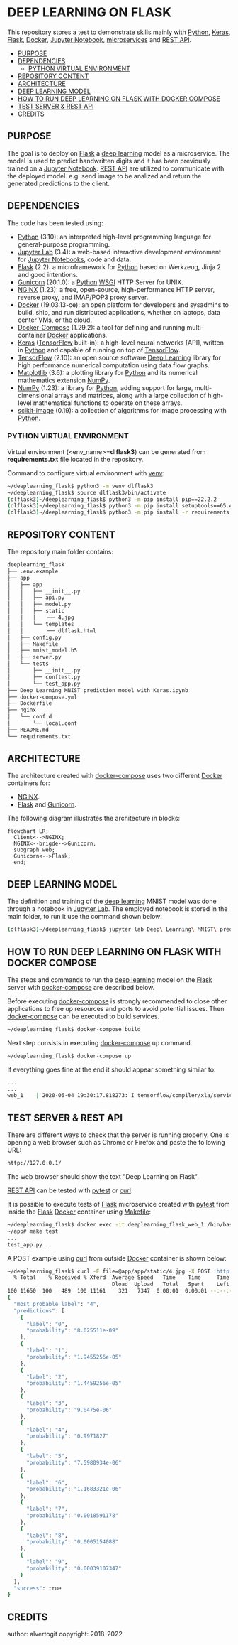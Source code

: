 # DEEP LEARNING ON FLASK <!-- omit in toc -->

This repository stores a test to demonstrate skills mainly with [Python], [Keras], [Flask], [Docker], [Jupyter Notebook], [microservices] and [REST API].

- [PURPOSE](#purpose)
- [DEPENDENCIES](#dependencies)
  - [PYTHON VIRTUAL ENVIRONMENT](#python-virtual-environment)
- [REPOSITORY CONTENT](#repository-content)
- [ARCHITECTURE](#architecture)
- [DEEP LEARNING MODEL](#deep-learning-model)
- [HOW TO RUN DEEP LEARNING ON FLASK WITH DOCKER COMPOSE](#how-to-run-deep-learning-on-flask-with-docker-compose)
- [TEST SERVER & REST API](#test-server--rest-api)
- [CREDITS](#credits)

## PURPOSE

The goal is to deploy on [Flask] a [deep learning] model as a microservice. The model is used to predict handwritten digits and it has been previously trained on a [Jupyter Notebook]. [REST API] are utilized to communicate with the deployed model. e.g. send image to be analized and return the generated predictions to the client.

## DEPENDENCIES

The code has been tested using:

* [Python] (3.10): an interpreted high-level programming language for general-purpose programming.
* [Jupyter Lab] (3.4): a web-based interactive development environment for [Jupyter Notebooks], code and data.
* [Flask] (2.2): a microframework for [Python] based on Werkzeug, Jinja 2 and good intentions.
* [Gunicorn] (20.1.0): a [Python] [WSGI] HTTP Server for UNIX.
* [NGINX] (1.23): a free, open-source, high-performance HTTP server, reverse proxy, and IMAP/POP3 proxy server.
* [Docker] (19.03.13-ce): an open platform for developers and sysadmins to build, ship, and run distributed applications, whether on laptops, data center VMs, or the cloud.
* [Docker-Compose] (1.29.2): a tool for defining and running multi-container [Docker] applications.
* [Keras] ([TensorFlow] built-in): a high-level neural networks [API], written in [Python] and capable of running on top of [TensorFlow].
* [TensorFlow] (2.10): an open source software [Deep Learning] library for high performance numerical computation using data flow graphs.
* [Matplotlib] (3.6): a plotting library for [Python] and its numerical mathematics extension [NumPy].
* [NumPy] (1.23): a library for [Python], adding support for large, multi-dimensional arrays and matrices, along with a large collection of high-level mathematical functions to operate on these arrays.
* [scikit-image] (0.19): a collection of algorithms for image processing with [Python].

### PYTHON VIRTUAL ENVIRONMENT

Virtual environment (<env_name>=**dlflask3**) can be generated from **requirements.txt** file located in the repository.


Command to configure virtual environment with [venv]:

```bash
~/deeplearning_flask$ python3 -m venv dlflask3
~/deeplearning_flask$ source dlflask3/bin/activate
(dlflask3)~/deeplearning_flask$ python3 -m pip install pip==22.2.2
(dlflask3)~/deeplearning_flask$ python3 -m pip install setuptools==65.4.0
(dlflask3)~/deeplearning_flask$ python3 -m pip install -r requirements.txt
```

## REPOSITORY CONTENT

The repository main folder contains:

```bash
deeplearning_flask
├── .env.example
├── app
│   ├── app
│   │   ├── __init__.py
│   │   ├── api.py
│   │   ├── model.py
│   │   ├── static
│   │   │   └── 4.jpg
│   │   └── templates
│   │       └── dlflask.html
│   ├── config.py
│   ├── Makefile
│   ├── mnist_model.h5
│   ├── server.py
│   └── tests
│       ├── __init__.py
│       ├── conftest.py
│       └── test_app.py
├── Deep Learning MNIST prediction model with Keras.ipynb
├── docker-compose.yml
├── Dockerfile
├── nginx
│   └── conf.d
│       └── local.conf
├── README.md
└── requirements.txt
```

## ARCHITECTURE

The architecture created with [docker-compose] uses two different [Docker] containers for:

* [NGINX].
* [Flask] and [Gunicorn].

The following diagram illustrates the architecture in blocks:

```mermaid
flowchart LR;
  Client<-->NGINX;
  NGINX<--brigde-->Gunicorn;
  subgraph web;
  Gunicorn<-->Flask;
  end;
```

## DEEP LEARNING MODEL

The definition and training of the [deep learning] MNIST model was done through a notebook in [Jupyter Lab]. The employed notebook is stored in the main folder, to run it use the command shown below:

```bash
(dlflask3)~/deeplearning_flask$ jupyter lab Deep\ Learning\ MNIST\ prediction\ model\ with\ Keras.ipynb
```

## HOW TO RUN DEEP LEARNING ON FLASK WITH DOCKER COMPOSE

The steps and commands to run the [deep learning] model on the [Flask] server with [docker-compose] are described below.

Before executing [docker-compose] is strongly recommended to close other applications to free up resources and ports to avoid potential issues. Then [docker-compose] can be executed to build services.

```bash
~/deeplearning_flask$ docker-compose build
```

Next step consists in executing [docker-compose] up command.

```bash
~/deeplearning_flask$ docker-compose up
```

If everything goes fine at the end it should appear something similar to:

```bash
...
...
web_1    | 2020-06-04 19:30:17.818273: I tensorflow/compiler/xla/service/service.cc:176]   StreamExecutor device (0): Host, Default Version
```

## TEST SERVER & REST API

There are different ways to check that the server is running properly. One is opening a web browser such as Chrome or Firefox and paste the following URL:

```bash
http://127.0.0.1/
```

The web browser should show the text "Deep Learning on Flask".

[REST API] can be tested with [pytest] or [curl].

It is possible to execute tests of [Flask] microservice created with [pytest] from inside the [Flask] [Docker] container using [Makefile]:

```bash
~/deeplearning_flask$ docker exec -it deeplearning_flask_web_1 /bin/bash
~/app# make test
...
test_app.py ..                                                         [100%]
```

A POST example using [curl] from outside [Docker] container is shown below:

```bash
~/deeplearning_flask$ curl -F file=@app/app/static/4.jpg -X POST 'http://127.0.0.1/api/predictlabel' | json_pp
  % Total    % Received % Xferd  Average Speed   Time    Time     Time  Current
                                 Dload  Upload   Total   Spent    Left  Speed
100 11650  100   489  100 11161    321   7347  0:00:01  0:00:01 --:--:--  7664
{
  "most_probable_label": "4",
  "predictions": [
    {
      "label": "0",
      "probability": "8.025511e-09"
    },
    {
      "label": "1",
      "probability": "1.9455256e-05"
    },
    {
      "label": "2",
      "probability": "1.4459256e-05"
    },
    {
      "label": "3",
      "probability": "9.0475e-06"
    },
    {
      "label": "4",
      "probability": "0.9971827"
    },
    {
      "label": "5",
      "probability": "7.5980934e-06"
    },
    {
      "label": "6",
      "probability": "1.1683321e-06"
    },
    {
      "label": "7",
      "probability": "0.0018591178"
    },
    {
      "label": "8",
      "probability": "0.0005154088"
    },
    {
      "label": "9",
      "probability": "0.00039107347"
    }
  ],
  "success": true
}
```

## CREDITS

author: alvertogit
copyright: 2018-2022

[Python]: https://www.python.org/
[Flask]: https://flask.palletsprojects.com/en/1.1.x/
[Gunicorn]: https://gunicorn.org/
[WSGI]: https://en.wikipedia.org/wiki/Web_Server_Gateway_Interface
[NGINX]: https://www.nginx.com/
[Docker]: https://www.docker.com/
[microservices]: https://en.wikipedia.org/wiki/Microservices
[REST API]: https://en.wikipedia.org/wiki/Representational_state_transfer
[Docker-Compose]: https://github.com/docker/compose
[venv]: https://docs.python.org/3/library/venv.html
[Jupyter Lab]: https://jupyter.org/
[Jupyter Notebook]: https://jupyter.org/
[Jupyter Notebooks]: https://jupyter.org/
[Deep Learning]: https://en.wikipedia.org/wiki/Deep_learning
[Keras]: https://keras.io/
[TensorFlow]: https://www.tensorflow.org/
[Matplotlib]: https://matplotlib.org/
[NumPy]: https://numpy.org/
[scikit-image]: https://scikit-image.org/
[curl]: https://curl.haxx.se/
[pytest]: https://docs.pytest.org/en/latest/
[Makefile]: https://en.wikipedia.org/wiki/Makefile
